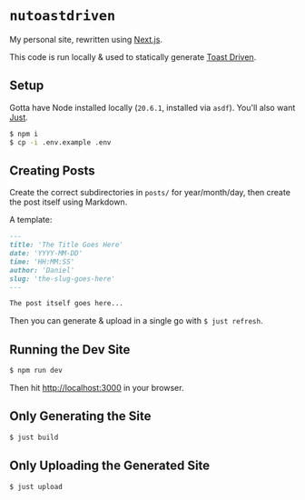# `nutoastdriven`

My personal site, rewritten using [Next.js](https://nextjs.org/).

This code is run locally & used to statically generate [Toast Driven](https://toastdriven.com/).


## Setup

Gotta have Node installed locally (`20.6.1`, installed via `asdf`). You'll also want [Just](https://just.systems/).

```bash
$ npm i
$ cp -i .env.example .env
```


## Creating Posts

Create the correct subdirectories in `posts/` for year/month/day, then create the post itself using Markdown.

A template:

```markdown
---
title: 'The Title Goes Here'
date: 'YYYY-MM-DD'
time: 'HH:MM:SS'
author: 'Daniel'
slug: 'the-slug-goes-here'
---

The post itself goes here...
```

Then you can generate & upload in a single go with `$ just refresh`.


## Running the Dev Site

```bash
$ npm run dev
```

Then hit [http://localhost:3000](http://localhost:3000) in your browser.


## Only Generating the Site

```bash
$ just build
```


## Only Uploading the Generated Site

```bash
$ just upload
```
